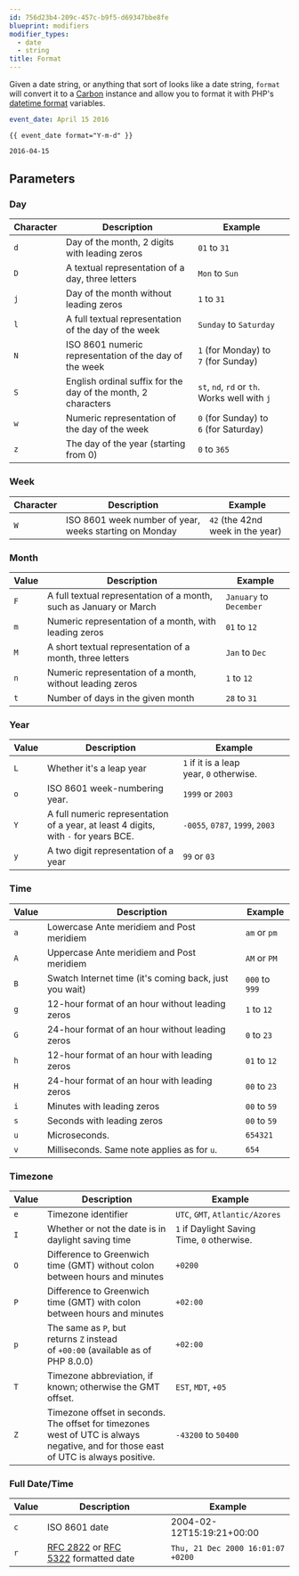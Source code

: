 ```yaml
---
id: 756d23b4-209c-457c-b9f5-d69347bbe8fe
blueprint: modifiers
modifier_types:
  - date
  - string
title: Format
---
```

Given a date string, or anything that sort of looks like a date string, `format` will convert it to a [Carbon][carbon] instance and allow you to format it with PHP's [datetime format][datetime] variables.

```yaml
event_date: April 15 2016
```

```
{{ event_date format="Y-m-d" }}
```

```html
2016-04-15
```

## Parameters

### Day

| Character | Description | Example |
| --------- | ----------- | -------------- |
| `d` | Day of the month, 2 digits with leading zeros | `01` to `31`  |
| `D` | A textual representation of a day, three letters  | `Mon` to `Sun` |
| `j` | Day of the month without leading zeros  | `1` to `31` |
| `l` | A full textual representation of the day of the week  | `Sunday` to `Saturday`|
| `N` | ISO 8601 numeric representation of the day of the week  | `1` (for Monday) to `7` (for Sunday) |
| `S` | English ordinal suffix for the day of the month, 2 characters | `st`, `nd`, `rd` or `th`. Works well with `j` |
| `w` | Numeric representation of the day of the week | `0` (for Sunday) to `6` (for Saturday) |
| `z` | The day of the year (starting from 0) | `0` to `365` |

### Week
| Character | Description | Example |
| --------- | ----------- | -------------- |
| `W`  | ISO 8601 week number of year, weeks starting on Monday  | `42` (the 42nd week in the year) |

### Month
| Value | Description | Example |
| --------- | ----------- | -------------- |
| `F`  | A full textual representation of a month, such as January or March  | `January` to `December`  |
| `m`  | Numeric representation of a month, with leading zeros | `01` to `12` |
| `M`  | A short textual representation of a month, three letters  | `Jan` to `Dec` |
| `n`  | Numeric representation of a month, without leading zeros  | `1` to `12`  |
| `t`  | Number of days in the given month | `28` to `31` |

### Year
| Value | Description | Example |
| --------- | ----------- | -------------- |
| `L`  | Whether it's a leap year  | `1` if it is a leap year, `0` otherwise.  |
| `o`  | ISO 8601 week-numbering year. | `1999` or `2003` |
| `Y`  | A full numeric representation of a year, at least 4 digits, with `-` for years BCE.| `-0055`, `0787`, `1999`, `2003` |
| `y`  | A two digit representation of a year  | `99` or `03`  |

### Time
| Value | Description | Example |
| --------- | ----------- | -------------- |
| `a`  | Lowercase Ante meridiem and Post meridiem | `am` or `pm`  |
| `A`  | Uppercase Ante meridiem and Post meridiem | `AM` or `PM`  |
| `B`  | Swatch Internet time (it's coming back, just you wait)  | `000` to `999` |
| `g`  | 12-hour format of an hour without leading zeros | `1` to `12`  |
| `G`  | 24-hour format of an hour without leading zeros | `0` to `23`  |
| `h`  | 12-hour format of an hour with leading zeros  | `01` to `12` |
| `H`  | 24-hour format of an hour with leading zeros  | `00` to `23` |
| `i`  | Minutes with leading zeros  | `00` to `59`  |
| `s`  | Seconds with leading zeros  | `00` to `59` |
| `u`  | Microseconds. | `654321` |
| `v`  | Milliseconds. Same note applies as for `u`.| `654`  |

### Timezone
| Value | Description | Example |
| --------- | ----------- | -------------- |
| `e` | Timezone identifier | `UTC`, `GMT`, `Atlantic/Azores` |
| `I`  | Whether or not the date is in daylight saving time | `1` if Daylight Saving Time, `0` otherwise. |
| `O` | Difference to Greenwich time (GMT) without colon between hours and minutes | `+0200` |
| `P` | Difference to Greenwich time (GMT) with colon between hours and minutes | `+02:00`  |
| `p` | The same as `P`, but returns `Z` instead of `+00:00` (available as of PHP 8.0.0)  | `+02:00` |
| `T` | Timezone abbreviation, if known; otherwise the GMT offset.  | `EST`, `MDT`, `+05`  |
| `Z` | Timezone offset in seconds. The offset for timezones west of UTC is always negative, and for those east of UTC is always positive. | `-43200` to `50400`  |

### Full Date/Time

| Value | Description | Example |
| --------- | ----------- | -------------- |
| `c` | ISO 8601 date | 2004-02-12T15:19:21+00:00 |
| `r` | [RFC 2822](http://www.faqs.org/rfcs/rfc2822) or [RFC 5322](http://www.faqs.org/rfcs/rfc5322) formatted date | `Thu, 21 Dec 2000 16:01:07 +0200`  |

[carbon]: http://carbon.nesbot.com
[datetime]: https://www.php.net/manual/en/datetime.format.php

